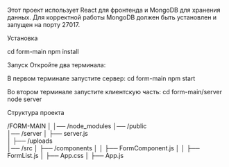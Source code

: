 Этот проект использует React для фронтенда и MongoDB для хранения данных. Для корректной работы MongoDB должен быть установлен и запущен на порту 27017.

Установка

cd form-main
npm install


Запуск
Откройте два терминала:


В первом терминале запустите сервер:
cd form-main
npm start


Во втором терминале запустите клиентскую часть:
cd form-main/server
node server


Структура проекта


/FORM-MAIN
│
│── /node_modules
│── /public    
│── /server
│    ├── server.js    
│    ├── /uploads     
│── /src
│    ├── /components
│    │   ├── FormComponent.js
│    │   ├── FormList.js
│    ├── App.css
│    ├── App.js 


